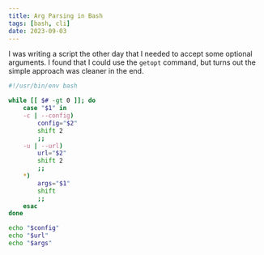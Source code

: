 ```yaml
---
title: Arg Parsing in Bash
tags: [bash, cli]
date: 2023-09-03
---
```


I was writing a script the other day that I needed to accept some optional
arguments. I found that I could use the `getopt` command, but turns out the
simple approach was cleaner in the end.

```bash
#!/usr/bin/env bash

while [[ $# -gt 0 ]]; do
	case "$1" in
    -c | --config)
		config="$2"
		shift 2
		;;
	-u | --url)
		url="$2"
		shift 2
		;;
	*)
		args="$1"
		shift
		;;
	esac
done

echo "$config"
echo "$url"
echo "$args"
```
